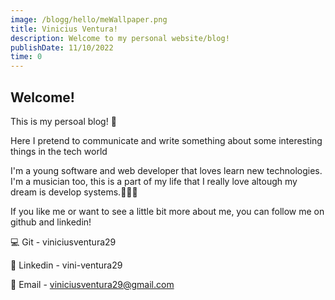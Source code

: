 ```yaml
---
image: /blogg/hello/meWallpaper.png
title: Vinicius Ventura!
description: Welcome to my personal website/blog!
publishDate: 11/10/2022
time: 0 
---
```

## Welcome!

This is my persoal blog! 🤩

Here I pretend to communicate and write something about some interesting things in the tech world

I'm a young software and web developer that loves learn new technologies. I'm a musician too, this is a part of my life that I really love altough my dream is develop systems.🧑‍💻🎶

If you like me or want to see a little bit more about me, you can follow me on github and linkedin!

💻 Git - viniciusventura29

💼 Linkedin - vini-ventura29

📧 Email - viniciusventura29@gmail.com
